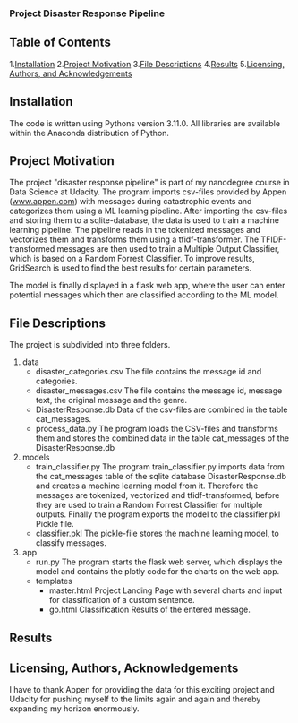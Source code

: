 ### Project Disaster Response Pipeline

## Table of Contents
1.[Installation](#installation)
2.[Project Motivation](#motivation)
3.[File Descriptions](#files)
4.[Results](#results)
5.[Licensing, Authors, and Acknowledgements](#licensing)

## Installation <a name="installation"></a>

The code is written using Pythons version 3.11.0. All libraries are available within the Anaconda distribution of Python.

## Project Motivation <a name="motivation"></a>

The project "disaster response pipeline" is part of my nanodegree course in Data Science at Udacity. The program imports csv-files provided by Appen (www.appen.com) with messages during catastrophic events and categorizes them using a ML learning pipeline.
After importing the csv-files and storing them to a sqlite-database, the data is used to train a machine learning pipeline. The pipeline reads in the tokenized messages and vectorizes them and transforms them using a tfidf-transformer.
The TFIDF-transformed messages are then used to train a Multiple Output Classifier, which is based on a Random Forrest Classifier.
To improve results, GridSearch is used to find the best results for certain parameters. 

The model is finally displayed in a flask web app, where the user can enter potential messages which then are classified according to the ML model. 

## File Descriptions <a name="files"></a>

The project is subdivided into three folders. 
1. data
    * disaster_categories.csv
        The file contains the message id and categories.
    * disaster_messages.csv
        The file contains the message id, message text, the original message and the genre.
    * DisasterResponse.db
        Data of the csv-files are combined in the table cat_messages.
    * process_data.py
        The program loads the CSV-files and transforms them and stores the combined data in the table cat_messages of the DisasterResponse.db
2. models
    * train_classifier.py
        The program train_classifier.py imports data from the cat_messages table of the sqlite database DisasterResponse.db and creates a machine learning model from it. 
        Therefore the messages are tokenized, vectorized and tfidf-transformed, before they are used to train a Random Forrest Classifier for multiple outputs.
        Finally the program exports the model to the classifier.pkl Pickle file.
    * classifier.pkl
        The pickle-file stores the machine learning model, to classify messages.
3. app
    * run.py
        The program starts the flask web server, which displays the model and contains the plotly code for the charts on the web app.
    * templates
        * master.html
            Project Landing Page with several charts and input for classification of a custom sentence.
        * go.html
            Classification Results of the entered message.

## Results <a name="results"></a>

## Licensing, Authors, Acknowledgements <a name="licensing"></a>

I have to thank Appen for providing the data for this exciting project and Udacity for pushing myself to the limits again and again and thereby expanding my horizon enormously.
